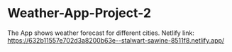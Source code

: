# Weather-App-Project-2
The App shows weather forecast for different cities.
Netlify link: https://632b11557e702d3a8200b63e--stalwart-sawine-8511f8.netlify.app/
